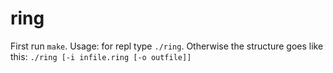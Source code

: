 ring
====
First run ```make```.
Usage: for repl type ```./ring```. Otherwise the structure goes like this: ```./ring [-i infile.ring [-o outfile]]```

